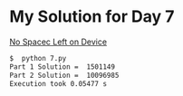 # My Solution for Day 7

[No Spacec Left on Device](https://adventofcode.com/2022/day/7)
```bash
$  python 7.py
Part 1 Solution =  1501149
Part 2 Solution =  10096985
Execution took 0.05477 s
```